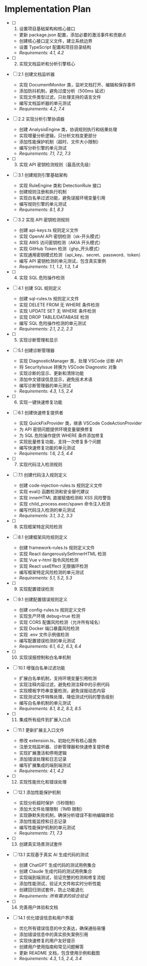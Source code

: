 # Implementation Plan

- [ ] 1. 设置项目基础架构和核心接口
  - 更新 package.json 配置，添加必要的激活事件和贡献点
  - 创建核心接口定义文件，建立系统边界
  - 设置 TypeScript 配置和项目目录结构
  - _Requirements: 4.1, 4.2_

- [ ] 2. 实现文档监听和分析引擎核心
- [ ] 2.1 创建文档监听器
  - 实现 DocumentMonitor 类，监听文档打开、编辑和保存事件
  - 添加防抖机制，避免过度分析（500ms 延迟）
  - 实现文件类型过滤，只处理支持的语言文件
  - 编写文档监听器的单元测试
  - _Requirements: 4.2, 7.4_

- [ ] 2.2 实现分析引擎协调器
  - 创建 AnalysisEngine 类，协调规则执行和结果处理
  - 实现增量分析逻辑，只分析文档变更部分
  - 添加性能保护机制（超时、文件大小限制）
  - 编写分析引擎的单元测试
  - _Requirements: 7.1, 7.2, 7.3_

- [ ] 3. 实现 API 密钥检测规则（最高优先级）
- [ ] 3.1 创建规则引擎基础架构
  - 实现 RuleEngine 类和 DetectionRule 接口
  - 创建规则注册和执行机制
  - 实现白名单过滤功能，避免误报环境变量引用
  - 编写规则引擎的单元测试
  - _Requirements: 8.1, 8.3_

- [ ] 3.2 实现 API 密钥检测规则
  - 创建 api-keys.ts 规则定义文件
  - 实现 OpenAI API 密钥检测（sk-开头模式）
  - 实现 AWS 访问密钥检测（AKIA 开头模式）
  - 实现 GitHub Token 检测（ghp_开头模式）
  - 实现通用密钥模式检测（api_key、secret、password、token）
  - 编写 API 密钥检测的单元测试，包含真实案例
  - _Requirements: 1.1, 1.2, 1.3, 1.4_

- [ ] 4. 实现 SQL 危险操作检测
- [ ] 4.1 创建 SQL 规则定义
  - 创建 sql-rules.ts 规则定义文件
  - 实现 DELETE FROM 无 WHERE 条件检测
  - 实现 UPDATE SET 无 WHERE 条件检测
  - 实现 DROP TABLE/DATABASE 检测
  - 编写 SQL 危险操作检测的单元测试
  - _Requirements: 2.1, 2.2, 2.3_

- [ ] 5. 实现诊断管理和显示
- [ ] 5.1 创建诊断管理器
  - 实现 DiagnosticManager 类，处理 VSCode 诊断 API
  - 将 SecurityIssue 转换为 VSCode Diagnostic 对象
  - 实现诊断的显示、更新和清除功能
  - 添加中文错误信息显示，避免技术术语
  - 编写诊断管理器的单元测试
  - _Requirements: 4.3, 1.5, 2.4_

- [ ] 6. 实现一键快速修复功能
- [ ] 6.1 创建快速修复提供者
  - 实现 QuickFixProvider 类，继承 VSCode CodeActionProvider
  - 为 API 密钥问题提供环境变量替换修复
  - 为 SQL 危险操作提供 WHERE 条件添加修复
  - 实现批量修复功能，支持一次修复多个问题
  - 编写快速修复功能的单元测试
  - _Requirements: 1.6, 2.5, 4.4_

- [ ] 7. 实现代码注入检测规则
- [ ] 7.1 创建代码注入规则定义
  - 创建 code-injection-rules.ts 规则定义文件
  - 实现 eval() 函数检测和安全替代建议
  - 实现 innerHTML 直接赋值检测和 XSS 风险警告
  - 实现 child_process.exec/spawn 命令注入检测
  - 编写代码注入检测的单元测试
  - _Requirements: 3.1, 3.2, 3.3_

- [ ] 8. 实现框架特定风险检测
- [ ] 8.1 创建框架风险规则定义
  - 创建 framework-rules.ts 规则定义文件
  - 实现 React dangerouslySetInnerHTML 检测
  - 实现 Vue v-html 指令风险检测
  - 实现 React useEffect 无限循环检测
  - 编写框架特定风险检测的单元测试
  - _Requirements: 5.1, 5.2, 5.3_

- [ ] 9. 实现配置错误检测
- [ ] 9.1 创建配置错误规则定义
  - 创建 config-rules.ts 规则定义文件
  - 实现生产环境 debug=true 检测
  - 实现 CORS 配置风险检测（允许所有域名）
  - 实现 Docker 端口暴露风险检测
  - 实现 .env 文件示例值检测
  - 编写配置错误检测的单元测试
  - _Requirements: 6.1, 6.2, 6.3, 6.4_

- [ ] 10. 实现误报控制和白名单机制
- [ ] 10.1 增强白名单过滤功能
  - 扩展白名单机制，支持环境变量引用检测
  - 实现注释内容过滤，避免检测注释中的示例代码
  - 实现模板字符串变量检测，避免误报动态内容
  - 实现测试文件特殊处理，降低测试代码的警告级别
  - 编写白名单机制的单元测试
  - _Requirements: 8.1, 8.2, 8.3, 8.5_

- [ ] 11. 集成所有组件到扩展入口点
- [ ] 11.1 更新扩展主入口文件
  - 修改 extension.ts，初始化所有核心服务
  - 注册文档监听器、诊断管理器和快速修复提供者
  - 实现扩展激活和停用逻辑
  - 添加错误处理和日志记录
  - 编写扩展集成的端到端测试
  - _Requirements: 4.1, 4.2_

- [ ] 12. 实现性能优化和错误处理
- [ ] 12.1 添加性能保护机制
  - 实现分析超时保护（5秒限制）
  - 添加大文件处理限制（1MB 限制）
  - 实现静默失败机制，确保分析错误不影响编辑体验
  - 添加性能监控和日志记录
  - 编写性能保护机制的单元测试
  - _Requirements: 7.1, 7.3_

- [ ] 13. 创建真实场景测试套件
- [ ] 13.1 实现基于真实 AI 生成代码的测试
  - 创建 ChatGPT 生成代码的测试用例集合
  - 创建 Claude 生成代码的测试用例集合
  - 实现端到端测试，验证完整的检测和修复流程
  - 添加性能测试，验证大文件和实时分析性能
  - 创建回归测试套件，防止功能退化
  - _Requirements: 所有需求的综合验证_

- [ ] 14. 完善用户体验和文档
- [ ] 14.1 优化错误信息和用户界面
  - 优化所有错误信息的中文表达，确保通俗易懂
  - 添加错误信息中的真实损失案例引用
  - 实现快速修复的用户友好提示
  - 创建用户使用指南和常见问题解答
  - 更新 README 文档，包含使用示例和截图
  - _Requirements: 4.3, 1.5, 2.4, 3.4_